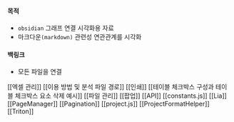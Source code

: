 
#### 목적

- `obsidian` 그래프 연결 시각화용 자료
- 마크다운`(markdown)` 관련성 연관관계를 시각화


#### 백링크 
- 모든 파일을 연결

[[엑셀 관리]]
[[이용 방법 및 분석 파일 경로]]
[[인쇄]]
[[테이블 체크박스 구성과 테이블 체크박스  요소 삭제 예시]]
[[파일 관리]]
[[팝업]]
[[API]]
[[constants.js]]
[[Lia]]
[[PageManager]]
[[Pagination]]
[[project.js]]
[[ProjectFormatHelper]]
[[Triton]]